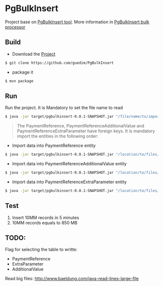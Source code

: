 # PgBulkInsert

Project base on [PgBulkInsert tool](https://github.com/bytefish/PgBulkInsert).
More information in [PgBulkInsert bulk processor](https://bytefish.de/blog/pgbulkinsert_bulkprocessor/)

## Build
- Download the [Project](https://github.com/guedim/PgBulkInsert) 
```sh
$ git clone https://github.com/guedim/PgBulkInsert
```
- package it
```sh
$ mvn package
```

## Run

Run the project. It is Mandatory to set the file name to read

```sh
$ java -jar target/pgbulkinsert-0.0.1-SNAPSHOT.jar "/file/name/to/import/in/postgres"
```

>
> The PaymentReference, PaymentReferenceAdditionalValue and PaymentReferenceExtraParameter have foreign keys.
> It is mandatory import the entities in the following order:
>
- Import data into PaymentReference entity
```sh
$ java -jar target/pgbulkinsert-0.0.1-SNAPSHOT.jar "/location/to/files/payment_reference.txt"
```
- Import data into PaymentReferenceAdditionalValue entity
```sh
$ java -jar target/pgbulkinsert-0.0.1-SNAPSHOT.jar "/location/to/files/payment_reference_additional_values.txt"
```
- Import data into PaymentReferenceExtraParameter entity
```sh
$ java -jar target/pgbulkinsert-0.0.1-SNAPSHOT.jar "/location/to/files/payment_reference_extra_parameters.txt"
```

##  Test

1. Insert 10MM records in  5 minutes
2. 10MM records equals  to 850 MB


## TODO:

Flag for selecting the table to writte:
- PaymentReference
- ExtraParameter
- AdditionalValue

Read big files:
http://www.baeldung.com/java-read-lines-large-file
